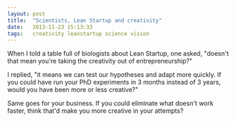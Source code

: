 ```yaml
---
layout: post
title:  "Scientists, Lean Startup and creativity"
date:   2013-11-23 15:13:33
tags:   creativity leanstartup science vision
---
```


When I told a table full of biologists about Lean Startup, one asked, "doesn't that mean you're taking the creativity out of entrepreneurship?"

I replied, "it means we can test our hypotheses and adapt more quickly.  If you could have run your PhD experiments in 3 months instead of 3 years, would you have been more or less creative?"

Same goes for your business.  If you could eliminate what doesn't work faster, think that'd make you more creative in your attempts?

